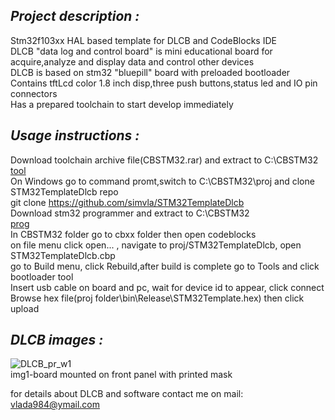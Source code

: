 ## *Project description :*

Stm32f103xx HAL based template for DLCB and CodeBlocks IDE  
DLCB "data log and control board" is mini educational board for acquire,analyze and display data and control other devices  
DLCB is based on stm32 "bluepill" board with preloaded bootloader  
Contains tftLcd color 1.8 inch disp,three push buttons,status led and IO pin connectors   
Has a prepared toolchain to start develop immediately

## *Usage instructions :*

Download toolchain archive file(CBSTM32.rar) and extract to C:\CBSTM32  
[tool](http://www.mediafire.com/file/t6a8oxvx8ucszdj/CBSTM32.rar/file)  
On Windows go to command promt,switch to C:\CBSTM32\proj and clone STM32TemplateDlcb repo  
git clone https://github.com/simvla/STM32TemplateDlcb  
Download stm32 programmer and extract to C:\CBSTM32  
[prog](https://libstock.mikroe.com/projects/download/1862/10967/1531996605_mikrobootloader_other_other.zip)  
In CBSTM32 folder go to cbxx folder then open codeblocks  
on file menu click open... , navigate to proj/STM32TemplateDlcb, open STM32TemplateDlcb.cbp  
go to Build menu, click Rebuild,after build is complete go to Tools and click bootloader tool  
Insert usb cable on board and pc, wait for device id to appear, click connect  
Browse hex file(proj folder\bin\Release\STM32Template.hex) then click upload  

## *DLCB images :*  

![DLCB_pr_w1](https://user-images.githubusercontent.com/50554409/57645231-1ea6e180-75be-11e9-88b3-cb45adcaf1ad.png)  
img1-board mounted on front panel with printed mask  



for details about DLCB and software contact me on mail: vlada984@ymail.com



